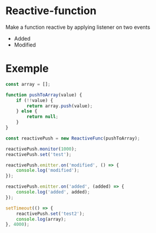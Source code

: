 # Reactive-function

Make a function reactive by applying listener on two events

- Added
- Modified

# Exemple

```javascript
const array = [];

function pushToArray(value) {
    if (!!value) {
        return array.push(value);
    } else {
        return null;
    }
}

const reactivePush = new ReactiveFunc(pushToArray);

reactivePush.monitor(1000);
reactivePush.set('test');

reactivePush.emitter.on('modified', () => {
    console.log('modified');
});

reactivePush.emitter.on('added', (added) => {
    console.log('added', added);
});

setTimeout(() => { 
    reactivePush.set('test2');
    console.log(array);
}, 4000);

```